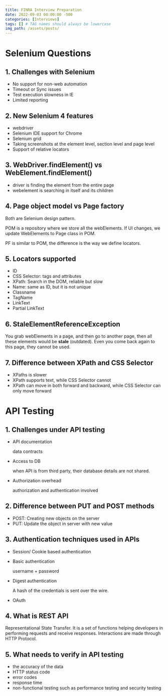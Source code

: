 ```yaml
---
title: FINRA Interview Preparation
date: 2022-09-03 00:00:00 -500
categories: [Interviews]
tags: [] # TAG names should always be lowercase
img_path: /assets/posts/
---
```


# Selenium Questions

## 1. Challenges with Selenium

- No support for non-web automation
- Timeout or Sync issues
- Test execution slowness in IE
- Limited reporting

## 2. New Selenium 4 features

- webdriver
- Selenium IDE support for Chrome
- Selenium grid
- Taking screenshots at the element level, section level and page level
- Support of relative locators

## 3. WebDriver.findElement() vs WebElement.findElement()

- driver is finding the element from the entire page
- webelement is searching in itself and its children

## 4. Page object model vs Page factory

Both are Selenium design pattern.

POM is a repository where we store all the webElements. If UI changes, we update WebElements to Page class in POM.

PF is similar to POM, the difference is the way we define locators.

## 5. Locators supported

- ID
- CSS Selector: tags and attributes
- XPath: Search in the DOM, reliable but slow
- Name: same as ID, but it is not unique
- Classname
- TagName
- LinkText
- Partial LinkText

## 6. StaleElementReferenceException

You grab webElements in a page, and then go to another page, then all these elements would be **stale** (outdated). Even you come back again to this page, they cannot be used.

## 7. Difference between XPath and CSS Selector

- XPaths is slower
- XPath supports text, while CSS Selector cannot
- XPath can move in both forward and backward, while CSS Selector can only move forward



# API Testing

## 1. Challenges under API testing

- API documentation

  data contracts

- Access to DB

  when API is from third party, their database details are not shared.

- Authorization overhead

  authorization and authentication involved

## 2. Difference between PUT and POST methods

- POST: Creating new objects on the server
- PUT: Update the object in server with new value

## 3. Authentication techniques used in APIs

- Session/ Cookie based authentication

- Basic authentication

  username + password

- Digest authentication

  A hash of the credentials is sent over the wire.

- OAuth

## 4. What is REST API

Representational State Transfer. It is a set of functions helping developers in performing requests and receive responses. Interactions are made through HTTP Protocol.

## 5. What needs to verify in API testing

- the accuracy of the data
- HTTP status code
- error codes
- response time
- non-functional testing such as performance testing and security testing